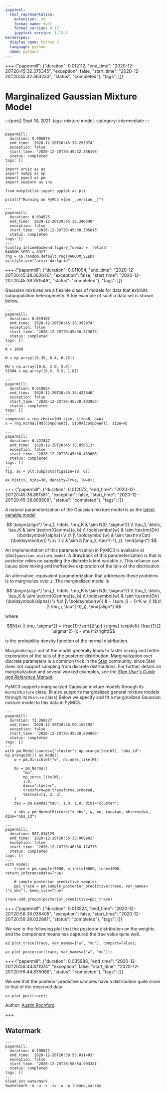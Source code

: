 ```yaml
---
jupytext:
  text_representation:
    extension: .md
    format_name: myst
    format_version: 0.13
    jupytext_version: 1.13.7
kernelspec:
  display_name: Python 3
  language: python
  name: python3
---
```


+++ {"papermill": {"duration": 0.012112, "end_time": "2020-12-20T20:45:32.375345", "exception": false, "start_time": "2020-12-20T20:45:32.363233", "status": "completed"}, "tags": []}

# Marginalized Gaussian Mixture Model

:::{post} Sept 18, 2021
:tags: mixture model, 
:category: intermediate
:::

```{code-cell} ipython3
---
papermill:
  duration: 5.906876
  end_time: '2020-12-20T20:45:38.293074'
  exception: false
  start_time: '2020-12-20T20:45:32.386198'
  status: completed
tags: []
---
import arviz as az
import numpy as np
import pymc3 as pm
import seaborn as sns

from matplotlib import pyplot as plt

print(f"Running on PyMC3 v{pm.__version__}")
```

```{code-cell} ipython3
---
papermill:
  duration: 0.034525
  end_time: '2020-12-20T20:45:38.340340'
  exception: false
  start_time: '2020-12-20T20:45:38.305815'
  status: completed
tags: []
---
%config InlineBackend.figure_format = 'retina'
RANDOM_SEED = 8927
rng = np.random.default_rng(RANDOM_SEED)
az.style.use("arviz-darkgrid")
```

+++ {"papermill": {"duration": 0.011094, "end_time": "2020-12-20T20:45:38.362640", "exception": false, "start_time": "2020-12-20T20:45:38.351546", "status": "completed"}, "tags": []}

Gaussian mixtures are a flexible class of models for data that exhibits subpopulation heterogeneity.  A toy example of such a data set is shown below.

```{code-cell} ipython3
---
papermill:
  duration: 0.019101
  end_time: '2020-12-20T20:45:38.392974'
  exception: false
  start_time: '2020-12-20T20:45:38.373873'
  status: completed
tags: []
---
N = 1000

W = np.array([0.35, 0.4, 0.25])

MU = np.array([0.0, 2.0, 5.0])
SIGMA = np.array([0.5, 0.5, 1.0])
```

```{code-cell} ipython3
---
papermill:
  duration: 0.018854
  end_time: '2020-12-20T20:45:38.422840'
  exception: false
  start_time: '2020-12-20T20:45:38.403986'
  status: completed
tags: []
---
component = rng.choice(MU.size, size=N, p=W)
x = rng.normal(MU[component], SIGMA[component], size=N)
```

```{code-cell} ipython3
---
papermill:
  duration: 0.422847
  end_time: '2020-12-20T20:45:38.856513'
  exception: false
  start_time: '2020-12-20T20:45:38.433666'
  status: completed
tags: []
---
fig, ax = plt.subplots(figsize=(8, 6))

ax.hist(x, bins=30, density=True, lw=0);
```

+++ {"papermill": {"duration": 0.012072, "end_time": "2020-12-20T20:45:38.881581", "exception": false, "start_time": "2020-12-20T20:45:38.869509", "status": "completed"}, "tags": []}

A natural parameterization of the Gaussian mixture model is as the [latent variable model](https://en.wikipedia.org/wiki/Latent_variable_model)

$$
\begin{align*}
\mu_1, \ldots, \mu_K
    & \sim N(0, \sigma^2) \\
\tau_1, \ldots, \tau_K
    & \sim \textrm{Gamma}(a, b) \\
\boldsymbol{w}
    & \sim \textrm{Dir}(\boldsymbol{\alpha}) \\
z\ |\ \boldsymbol{w}
    & \sim \textrm{Cat}(\boldsymbol{w}) \\
x\ |\ z
    & \sim N(\mu_z, \tau^{-1}_z).
\end{align*}
$$

An implementation of this parameterization in PyMC3 is available at {doc}`gaussian_mixture_model`.  A drawback of this parameterization is that is posterior relies on sampling the discrete latent variable $z$.  This reliance can cause slow mixing and ineffective exploration of the tails of the distribution.

An alternative, equivalent parameterization that addresses these problems is to marginalize over $z$.  The marginalized model is

$$
\begin{align*}
\mu_1, \ldots, \mu_K
    & \sim N(0, \sigma^2) \\
\tau_1, \ldots, \tau_K
    & \sim \textrm{Gamma}(a, b) \\
\boldsymbol{w}
    & \sim \textrm{Dir}(\boldsymbol{\alpha}) \\
f(x\ |\ \boldsymbol{w})
    & = \sum_{i = 1}^K w_i\ N(x\ |\ \mu_i, \tau^{-1}_i),
\end{align*}
$$

where

$$N(x\ |\ \mu, \sigma^2) = \frac{1}{\sqrt{2 \pi} \sigma} \exp\left(-\frac{1}{2 \sigma^2} (x - \mu)^2\right)$$

is the probability density function of the normal distribution.

Marginalizing $z$ out of the model generally leads to faster mixing and better exploration of the tails of the posterior distribution.  Marginalization over discrete parameters is a common trick in the [Stan](http://mc-stan.org/) community, since Stan does not support sampling from discrete distributions.  For further details on marginalization and several worked examples, see the [_Stan User's Guide and Reference Manual_](http://www.uvm.edu/~bbeckage/Teaching/DataAnalysis/Manuals/stan-reference-2.8.0.pdf).

PyMC3 supports marginalized Gaussian mixture models through its `NormalMixture` class.  (It also supports marginalized general mixture models through its `Mixture` class)  Below we specify and fit a marginalized Gaussian mixture model to this data in PyMC3.

```{code-cell} ipython3
---
papermill:
  duration: 71.268227
  end_time: '2020-12-20T20:46:50.162293'
  exception: false
  start_time: '2020-12-20T20:45:38.894066'
  status: completed
tags: []
---
with pm.Model(coords={"cluster": np.arange(len(W)), "obs_id": np.arange(N)}) as model:
    w = pm.Dirichlet("w", np.ones_like(W))

    mu = pm.Normal(
        "mu",
        np.zeros_like(W),
        1.0,
        dims="cluster",
        transform=pm.transforms.ordered,
        testval=[1, 2, 3],
    )
    tau = pm.Gamma("tau", 1.0, 1.0, dims="cluster")

    x_obs = pm.NormalMixture("x_obs", w, mu, tau=tau, observed=x, dims="obs_id")
```

```{code-cell} ipython3
---
papermill:
  duration: 587.834129
  end_time: '2020-12-20T20:56:38.008902'
  exception: false
  start_time: '2020-12-20T20:46:50.174773'
  status: completed
tags: []
---
with model:
    trace = pm.sample(5000, n_init=10000, tune=1000, return_inferencedata=True)

    # sample posterior predictive samples
    ppc_trace = pm.sample_posterior_predictive(trace, var_names=["x_obs"], keep_size=True)

trace.add_groups(posterior_predictive=ppc_trace)
```

+++ {"papermill": {"duration": 0.013524, "end_time": "2020-12-20T20:56:38.036405", "exception": false, "start_time": "2020-12-20T20:56:38.022881", "status": "completed"}, "tags": []}

We see in the following plot that the posterior distribution on the weights and the component means has captured the true value quite well.

```{code-cell} ipython3
az.plot_trace(trace, var_names=["w", "mu"], compact=False);
```

```{code-cell} ipython3
az.plot_posterior(trace, var_names=["w", "mu"]);
```

+++ {"papermill": {"duration": 0.035988, "end_time": "2020-12-20T20:56:44.871074", "exception": false, "start_time": "2020-12-20T20:56:44.835086", "status": "completed"}, "tags": []}

We see that the posterior predictive samples have a distribution quite close to that of the observed data.

```{code-cell} ipython3
az.plot_ppc(trace);
```

Author: [Austin Rochford](http://austinrochford.com)

+++

## Watermark

```{code-cell} ipython3
---
papermill:
  duration: 0.108022
  end_time: '2020-12-20T20:58:55.011403'
  exception: false
  start_time: '2020-12-20T20:58:54.903381'
  status: completed
tags: []
---
%load_ext watermark
%watermark -n -u -v -iv -w -p theano,xarray
```
